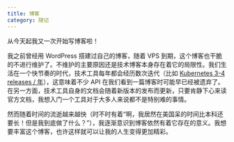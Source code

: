 ```yaml
---
title: 博客
category: 随记
---
```

从今天起我又一次开始写博客啦！

我之前曾经用 WordPress 搭建过自己的博客，随着 VPS 到期，这个博客也干脆的不进行维护了。不维护的主要原因还是技术博客本身存在着它的局限性。我们生活在一个快节奏的时代，技术工具每年都会经历数次迭代（比如 [Kubernetes 3-4 releases / 年](https://kubernetes.io/blog/2021/07/20/new-kubernetes-release-cadence/#what-s-changing-and-when)），这意味着不少 API 在我们看到一篇博客时可能早已经被遗弃了。在另一方面，技术工具自身的文档会随着新版本的发布而更新，只要肯静下心来读官方文档，我想入门一个工具对于大多人来说都不是特别难的事情。

然而随着时间的流逝越来越快（时不时有着“啊，我居然在美国呆的时间比本科还要长！但是我到底做了什么？”），我逐渐意识到博客依然有着它存在的意义。我想要丰富这个博客，也许这样就可以让我的人生变得更加精彩。

